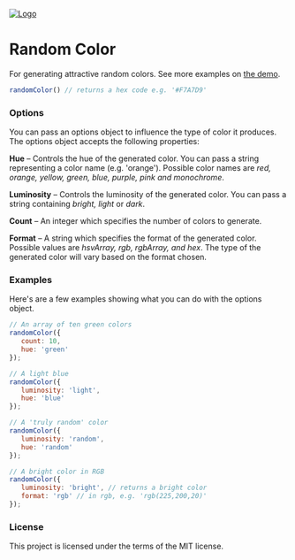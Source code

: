 [![Logo](http://s28.postimg.org/va3ipp2h9/repo_Logo.png)](http://llllll.li/randomColor/)

# Random Color

For generating attractive random colors. See more examples on [the demo](http://llllll.li/randomColor/).

```javascript
randomColor() // returns a hex code e.g. '#F7A7D9'
```

### Options

You can pass an options object to influence the type of color it produces. The options object accepts the following properties:

**Hue** – Controls the hue of the generated color. You can pass a string representing a color name (e.g. 'orange'). Possible color names are *red, orange, yellow, green, blue, purple, pink and monochrome*.

**Luminosity** – Controls the luminosity of the generated color. You can pass a string containing *bright, light* or *dark*.

**Count** – An integer which specifies the number of colors to generate.

**Format** – A string which specifies the format of the generated color. Possible values are *hsvArray, rgb, rgbArray, and hex*. The type of the generated color will vary based on the format chosen.

### Examples

Here's are a few examples showing what you can do with the options object.

```javascript
// An array of ten green colors
randomColor({
   count: 10,
   hue: 'green'
});

// A light blue
randomColor({
   luminosity: 'light',
   hue: 'blue'
});

// A 'truly random' color
randomColor({
   luminosity: 'random',
   hue: 'random'
});

// A bright color in RGB
randomColor({
   luminosity: 'bright', // returns a bright color
   format: 'rgb' // in rgb, e.g. 'rgb(225,200,20)'
});

```

### License

This project is licensed under the terms of the MIT license.
